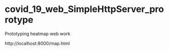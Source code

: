 # covid_19_web_SimpleHttpServer_prorotype
Prototyping heatmap web work

http://localhost:8000/map.html
